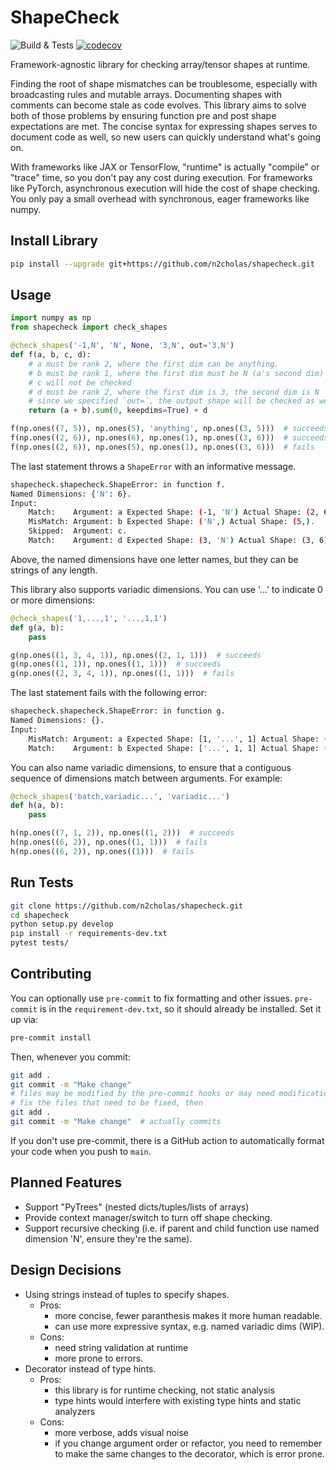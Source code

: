 
# ShapeCheck

![Build & Tests](https://github.com/n2cholas/shapecheck/workflows/Build%20and%20Tests/badge.svg)
[![codecov](https://codecov.io/gh/n2cholas/shapecheck/branch/main/graph/badge.svg?token=KAW5F029PM)](https://codecov.io/gh/n2cholas/shapecheck)

Framework-agnostic library for checking array/tensor shapes at runtime.

Finding the root of shape mismatches can be troublesome, especially with
broadcasting rules and mutable arrays. Documenting shapes with comments can
become stale as code evolves. This library aims to solve both of those problems
by ensuring function pre and post shape expectations are met. The concise
syntax for expressing shapes serves to document code as well, so new users can
quickly understand what's going on.

With frameworks like JAX or TensorFlow, "runtime" is actually "compile" or
"trace" time, so you don't pay any cost during execution. For frameworks like
PyTorch, asynchronous execution will hide the cost of shape checking. You only
pay a small overhead with synchronous, eager frameworks like numpy.

## Install Library

```bash
pip install --upgrade git+https://github.com/n2cholas/shapecheck.git
```

## Usage

```python
import numpy as np
from shapecheck import check_shapes

@check_shapes('-1,N', 'N', None, '3,N', out='3,N')
def f(a, b, c, d):
    # a must be rank 2, where the first dim can be anything.
    # b must be rank 1, where the first dim must be N (a's second dim)
    # c will not be checked
    # d must be rank 2, where the first dim is 3, the second dim is N
    # since we specified `out=`, the output shape will be checked as well
    return (a + b).sum(0, keepdims=True) + d

f(np.ones((7, 5)), np.ones(5), 'anything', np.ones((3, 5)))  # succeeds
f(np.ones((2, 6)), np.ones(6), np.ones(1), np.ones((3, 6)))  # succeeds
f(np.ones((2, 6)), np.ones(5), np.ones(1), np.ones((3, 6)))  # fails
```

The last statement throws a `ShapeError` with an informative message.

```bash
shapecheck.shapecheck.ShapeError: in function f.
Named Dimensions: {'N': 6}.
Input:
    Match:    Argument: a Expected Shape: (-1, 'N') Actual Shape: (2, 6).
    MisMatch: Argument: b Expected Shape: ('N',) Actual Shape: (5,).
    Skipped:  Argument: c.
    Match:    Argument: d Expected Shape: (3, 'N') Actual Shape: (3, 6).
```

Above, the named dimensions have one letter names, but they can be strings of
any length.

This library also supports variadic dimensions. You can use '...' to indicate 0
or more dimensions:

```python
@check_shapes('1,...,1', '...,1,1')
def g(a, b):
    pass

g(np.ones((1, 3, 4, 1)), np.ones((2, 1, 1)))  # succeeds
g(np.ones((1, 1)), np.ones((1, 1)))  # succeeds
g(np.ones((2, 3, 4, 1)), np.ones((1, 1)))  # fails
```

The last statement fails with the following error:

```bash
shapecheck.shapecheck.ShapeError: in function g.
Named Dimensions: {}.
Input:
    MisMatch: Argument: a Expected Shape: [1, '...', 1] Actual Shape: (2, 3, 4, 1).
    Match:    Argument: b Expected Shape: ['...', 1, 1] Actual Shape: (1, 1).
```

You can also name variadic dimensions, to ensure that a contiguous sequence of
dimensions match between arguments. For example:

```python
@check_shapes('batch,variadic...', 'variadic...')
def h(a, b):
    pass

h(np.ones((7, 1, 2)), np.ones((1, 2)))  # succeeds
h(np.ones((6, 2)), np.ones((1, 1)))  # fails
h(np.ones((6, 2)), np.ones((1)))  # fails
```

## Run Tests

```bash
git clone https://github.com/n2cholas/shapecheck.git
cd shapecheck
python setup.py develop
pip install -r requirements-dev.txt
pytest tests/
```

## Contributing

You can optionally use `pre-commit` to fix formatting and other issues.
`pre-commit` is in the `requirement-dev.txt`, so it should already be
installed. Set it up via:

```bash
pre-commit install
```

Then, whenever you commit:

```bash
git add .
git commit -m "Make change"
# files may be modified by the pre-commit hooks or may need modification
# fix the files that need to be fixed, then
git add .
git commit -m "Make change"  # actually commits
```

If you don't use pre-commit, there is a GitHub action to automatically
format your code when you push to `main`.

## Planned Features

- Support "PyTrees" (nested dicts/tuples/lists of arrays)
- Provide context manager/switch to turn off shape checking.
- Support recursive checking (i.e. if parent and child function
  use named dimension 'N', ensure they're the same).

## Design Decisions

- Using strings instead of tuples to specify shapes.
  - Pros:
    - more concise, fewer paranthesis makes it more human readable.
    - can use more expressive syntax, e.g. named variadic dims (WIP).
  - Cons:
    - need string validation at runtime
    - more prone to errors.
- Decorator instead of type hints.
  - Pros:
    - this library is for runtime checking, not static analysis
    - type hints would interfere with existing type hints and static
      analyzers
  - Cons:
    - more verbose, adds visual noise
    - if you change argument order or refactor, you need to remember
      to make the same changes to the decorator, which is error prone.

